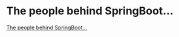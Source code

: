 # The people behind SpringBoot...
[The people behind SpringBoot...](https://aiwithcloud.com/2022/09/19/the_people_behind_springboot/)